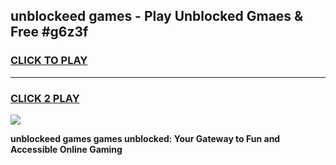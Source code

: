 
## unblockeed games - Play Unblocked Gmaes & Free #g6z3f
<h3>
<a href="https://news.freeplayer.one?title=unblockeed_games&ref=03M">CLICK TO PLAY</a></h3>
<hr>

<h3>
<a href="https://news.freeplayer.one?title=unblockeed_games&ref=03M">CLICK 2 PLAY</a>
  
</h3>

<a href="https://news.freeplayer.one?title=unblockeed_games&ref=03M"><img src="https://clearcache.store/games.png"></a>


**unblockeed games games unblocked: Your Gateway to Fun and Accessible Online Gaming**
